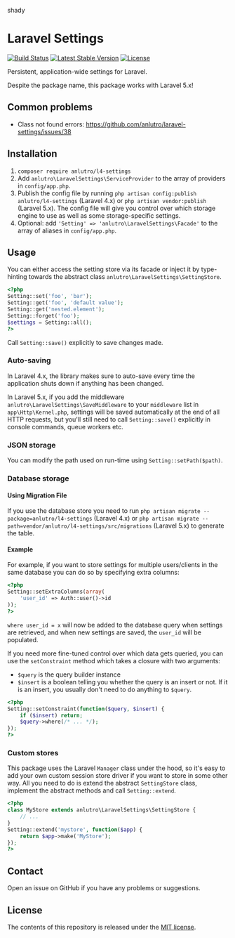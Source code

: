shady
# Laravel Settings

[![Build Status](https://travis-ci.org/anlutro/laravel-settings.png?branch=master)](https://travis-ci.org/anlutro/laravel-settings)
[![Latest Stable Version](https://poser.pugx.org/anlutro/l4-settings/v/stable.svg)](https://github.com/anlutro/laravel-settings/releases)
[![License](https://poser.pugx.org/anlutro/l4-settings/license.svg)](http://opensource.org/licenses/MIT)

Persistent, application-wide settings for Laravel.

Despite the package name, this package works with Laravel 5.x!

## Common problems

- Class not found errors: https://github.com/anlutro/laravel-settings/issues/38

## Installation

1. `composer require anlutro/l4-settings`
2. Add `anlutro\LaravelSettings\ServiceProvider` to the array of providers in `config/app.php`.
3. Publish the config file by running `php artisan config:publish anlutro/l4-settings` (Laravel 4.x) or `php artisan vendor:publish` (Laravel 5.x). The config file will give you control over which storage engine to use as well as some storage-specific settings.
4. Optional: add `'Setting' => 'anlutro\LaravelSettings\Facade'` to the array of aliases in `config/app.php`.

## Usage

You can either access the setting store via its facade or inject it by type-hinting towards the abstract class `anlutro\LaravelSettings\SettingStore`.

```php
<?php
Setting::set('foo', 'bar');
Setting::get('foo', 'default value');
Setting::get('nested.element');
Setting::forget('foo');
$settings = Setting::all();
?>
```

Call `Setting::save()` explicitly to save changes made.


### Auto-saving

In Laravel 4.x, the library makes sure to auto-save every time the application shuts down if anything has been changed.

In Laravel 5.x, if you add the middleware `anlutro\LaravelSettings\SaveMiddleware` to your `middleware` list in `app\Http\Kernel.php`, settings will be saved automatically at the end of all HTTP requests, but you'll still need to call `Setting::save()` explicitly in console commands, queue workers etc.


### JSON storage

You can modify the path used on run-time using `Setting::setPath($path)`.


### Database storage

#### Using Migration File

If you use the database store you need to run `php artisan migrate --package=anlutro/l4-settings` (Laravel 4.x) or `php artisan migrate --path=vendor/anlutro/l4-settings/src/migrations` (Laravel 5.x) to generate the table.

#### Example

For example, if you want to store settings for multiple users/clients in the same database you can do so by specifying extra columns:

```php
<?php
Setting::setExtraColumns(array(
	'user_id' => Auth::user()->id
));
?>
```

`where user_id = x` will now be added to the database query when settings are retrieved, and when new settings are saved, the `user_id` will be populated.

If you need more fine-tuned control over which data gets queried, you can use the `setConstraint` method which takes a closure with two arguments:

- `$query` is the query builder instance
- `$insert` is a boolean telling you whether the query is an insert or not. If it is an insert, you usually don't need to do anything to `$query`.

```php
<?php
Setting::setConstraint(function($query, $insert) {
	if ($insert) return;
	$query->where(/* ... */);
});
?>
```

### Custom stores

This package uses the Laravel `Manager` class under the hood, so it's easy to add your own custom session store driver if you want to store in some other way. All you need to do is extend the abstract `SettingStore` class, implement the abstract methods and call `Setting::extend`.

```php
<?php
class MyStore extends anlutro\LaravelSettings\SettingStore {
	// ...
}
Setting::extend('mystore', function($app) {
	return $app->make('MyStore');
});
?>
```


## Contact

Open an issue on GitHub if you have any problems or suggestions.


## License

The contents of this repository is released under the [MIT license](http://opensource.org/licenses/MIT).
